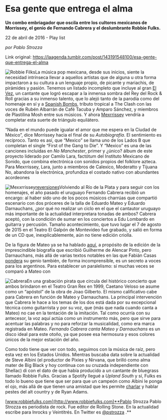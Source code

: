 # Esa gente que entrega el alma

**Un combo embriagador que oscila entre los cultores mexicanos de Morrissey, el genio de Fernando Cabrera y el deslumbrante Robbie Fulks.**

22 de abril de 2016 - Play list

_por Pablo Strozza_

Link original: https://laagenda.tumblr.com/post/143191548100/esa-gente-que-entrega-el-alma

![Robbie Filks](https://64.media.tumblr.com/0e4599a748d267366a8cfce872d53cae/tumblr_inline_pk0to5zCIw1t6q87u_500.jpg)La
música pop mexicana, desde sus inicios, siente la necesidad
intrínseca llevar a aquellos artistas que de alguna u otra forma
impactaron a su cultura a un lenguaje propio, de picante y mariachis,
de pirámides y pasión. Tenemos un listado incompleto que incluye al
gran [El
Vez](https://www.youtube.com/watch?v=Yvvt9YIsEIM), un cantante que logró escapar a la inmensa sombra del Rey
del Rock & Roll gracias a su inmenso talento, que lo alejó tanto
de la parodia como del homenaje en sí y a [Spanish
Bombs](https://www.youtube.com/watch?v=CTRKOdOFzAw), tributo tropical a The Clash con las voces de Rubén
Albarrán de Café Tacuba y Amparo Sánchez, y miembros de Plastilina
Mosh entre sus músicos. Y ahora [Mexrrissey](http://www.mexrrissey.com/splash/)
vendría
a completar esta suerte de triángulo equilátero. 


“Nada
en el mundo puede igualar el amor que me espera en la Ciudad de
México”, dice Morrissey hacia el final de su *Autobiografía*.
El sentimiento es recíproco. Tanto es así, que “Mexico” se
llama uno de los Lados B que completan el single “First of the Gang
to Die”. Y “Mexico” es una de las canciones incluidas en *No
Manchester*,
primer y ¿único? álbum de este proyecto liderado por Camilo Lara,
factótum del Instituto Mexicano de Sonido, que combina electrónica
con sonidos propios del folklore azteca. Para Mexrrissey, Lara, junto
a miembros de Calexico, Moderatto y Tijuana No, abandona la
electrónica, profundiza el costado nativo con abundantes acordeones


![Mexxrrissey](https://64.media.tumblr.com/f6ea965ee13251df3c5c808fd18f227e/tumblr_inline_pk0to6TYTt1t6q87u_250.jpg)[reversiones](https://alvynachorubin.bandcamp.com/)Volviendo
al Río de la Plata y para seguir con los homenajes, el año pasado
el uruguayo Fernando Cabrera recibió un encargo: al haber sido uno
de los pocos músicos charrúas que compartió escenario con dos
próceres de la talla de Eduardo Mateo y Eduardo Darnauchans, ¿por
qué no realizar un ciclo en el que el cantautor uruguayo más
importante de la actualidad interpretara tonadas de ambos? Cabrera
aceptó, con la condición de sumar en los conciertos a Edu Lombardo
en guitarra y percusión. Tamaño acontecimiento, que tuvo lugar el 7
de agosto de 2015 en el Teatro El Galpón de Montevideo fue grabado,
y salió en forma de un CD que, inexplicablemente, aún no tiene
edición criolla.

De
la figura de Mateo ya se ha hablado [aquí](http://laagenda.buenosaires.gob.ar/post/118194112330/tungue-le-tungue-le-coco),
a propósito de la edición de la imprescindible biografía que
escribió Guilherme de Alencar Pinto, pero Darnauchans, más allá de
varias textos notables en las que Fabián Casas [pondera](http://www.perfil.com/columnistas/Darnauchans-y-el-tabaco-20150911-0059.html)
su genio también, de forma incomprensible, es un secreto a voces
para los argentinos. Para
establecer un paralelismo: sí muchas veces se comparó a Mateo con


![Cabrera](https://64.media.tumblr.com/9777fa575cf60deef1d4d7ad31c265ec/tumblr_inline_pk0to72Gz71t6q87u_250.jpg)En
una grabación pirata que circula del histórico concierto que ambos
brindaron en el Teatro Gran Rex en 1999, Caetano Veloso se asume como
un “apóstol” de la obra de Joao Gilberto. El mismo calificativo
cabe para Cabrera en función de Mateo y Darnauchans. La principal
intervención que Cabrera le hace a los temas de los dos está dada
por su excepcional técnica como guitarrista y por su voz, que (más
que nada cuando canta a Mateo) no cae en la tentación de la
imitación. Tal como ocurría con su antecesor, la voz aquí actúa
como un instrumento más, pero que sirve para acentuar las palabras y
no para reforzar la musicalidad, como era marca registrada en Mateo.
*Fernando
Cabrera canta Mateo y Darnauchans*
es un disco ideal para este otoño, ya que posee esa hermosura y esos
colores únicos de la mejor estación del año. 

  
Como
todo tiene que ver con todo, seguimos con la música de raíz, pero
esta vez en los Estados Unidos. Mientras buscaba data sobre la
actualidad de Steve Albini (el productor de Pixies y Nirvana, que
brilló como alma mater de Big Black y hoy continua con su cruzada
independiente con Shellac) di con el dato de que había producido a
un cantante de bluegrass llamado Robbie Fulks. Gracias a Spotify
llegué a *Upland
South*
y sí, Fulks es todo lo bueno que tiene que ser para que un campeón
como Albini le ponga el ojo, más
allá de que tienen una amistad que les permite [charlar](http://www.chicagoreader.com/chicago/robbie-fulks-steve-albini-interview-gone-away-backward/Content?oid=12066394)
y hablar pestes del alt country y de Ryan Adams.

[www.robbiefulks.com](http://www.robbiefulks.com)**Pablo Strozza 
 Pablo Strozza es periodista de rock. Fue editor de Rolling Stone. En la actualidad escribe para Inrocks y Veintitrés. En Twitter es [@pstrozza](https://twitter.com/pstrozza?lang=es) .** 